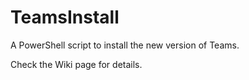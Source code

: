 # TeamsInstall
A PowerShell script to install the new version of Teams.

Check the Wiki page for details.
